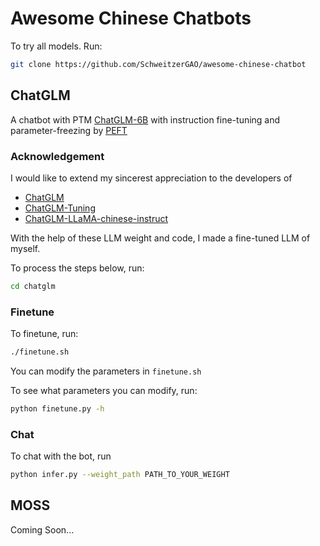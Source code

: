 # Awesome Chinese Chatbots
To try all models. Run:
```bash
git clone https://github.com/SchweitzerGAO/awesome-chinese-chatbot
```
## ChatGLM
A chatbot with PTM [ChatGLM-6B](https://github.com/THUDM/ChatGLM-6B) with instruction fine-tuning and parameter-freezing by [PEFT](https://github.com/huggingface/peft)
### Acknowledgement
I would like to extend my sincerest appreciation to the developers of 
- [ChatGLM](https://github.com/THUDM/ChatGLM-6B)
- [ChatGLM-Tuning](https://github.com/mymusise/ChatGLM-Tuning)
- [ChatGLM-LLaMA-chinese-instruct](https://github.com/27182812/ChatGLM-LLaMA-chinese-insturct)

With the help of these LLM weight and code, I made a fine-tuned LLM of myself.

To process the steps below, run:
```bash
cd chatglm
```
### Finetune
To finetune, run:
```bash
./finetune.sh
```
You can modify the parameters in `finetune.sh`

To see what parameters you can modify, run:
```bash
python finetune.py -h
```

### Chat
To chat with the bot, run
```bash
python infer.py --weight_path PATH_TO_YOUR_WEIGHT
```

## MOSS
Coming Soon...
